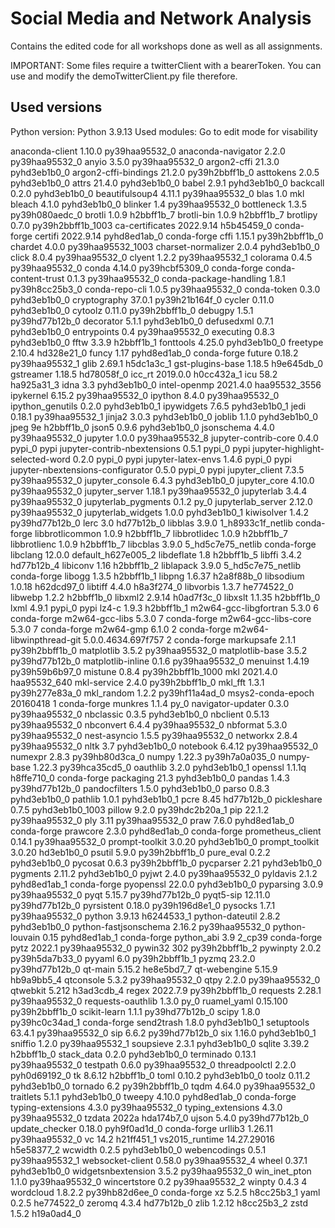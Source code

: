 # Social Media and Network Analysis
Contains the edited code for all workshops done as well as all assignments.

IMPORTANT:
Some files require a twitterClient with a bearerToken. You can use and modify the demoTwitterClient.py file therefore.

## Used versions
Python version: Python 3.9.13
Used modules: Go to edit mode for visability

anaconda-client           1.10.0           py39haa95532_0
anaconda-navigator        2.2.0            py39haa95532_0
anyio                     3.5.0            py39haa95532_0
argon2-cffi               21.3.0             pyhd3eb1b0_0
argon2-cffi-bindings      21.2.0           py39h2bbff1b_0
asttokens                 2.0.5              pyhd3eb1b0_0
attrs                     21.4.0             pyhd3eb1b0_0
babel                     2.9.1              pyhd3eb1b0_0
backcall                  0.2.0              pyhd3eb1b0_0
beautifulsoup4            4.11.1           py39haa95532_0
blas                      1.0                         mkl
bleach                    4.1.0              pyhd3eb1b0_0
blinker                   1.4              py39haa95532_0
bottleneck                1.3.5            py39h080aedc_0
brotli                    1.0.9                h2bbff1b_7
brotli-bin                1.0.9                h2bbff1b_7
brotlipy                  0.7.0           py39h2bbff1b_1003
ca-certificates           2022.9.14            h5b45459_0    conda-forge
certifi                   2022.9.14          pyhd8ed1ab_0    conda-forge
cffi                      1.15.1           py39h2bbff1b_0
chardet                   4.0.0           py39haa95532_1003
charset-normalizer        2.0.4              pyhd3eb1b0_0
click                     8.0.4            py39haa95532_0
clyent                    1.2.2            py39haa95532_1
colorama                  0.4.5            py39haa95532_0
conda                     4.14.0           py39hcbf5309_0    conda-forge
conda-content-trust       0.1.3            py39haa95532_0
conda-package-handling    1.8.1            py39h8cc25b3_0
conda-repo-cli            1.0.5            py39haa95532_0
conda-token               0.3.0              pyhd3eb1b0_0
cryptography              37.0.1           py39h21b164f_0
cycler                    0.11.0             pyhd3eb1b0_0
cytoolz                   0.11.0           py39h2bbff1b_0
debugpy                   1.5.1            py39hd77b12b_0
decorator                 5.1.1              pyhd3eb1b0_0
defusedxml                0.7.1              pyhd3eb1b0_0
entrypoints               0.4              py39haa95532_0
executing                 0.8.3              pyhd3eb1b0_0
fftw                      3.3.9                h2bbff1b_1
fonttools                 4.25.0             pyhd3eb1b0_0
freetype                  2.10.4               hd328e21_0
funcy                     1.17               pyhd8ed1ab_0    conda-forge
future                    0.18.2           py39haa95532_1
glib                      2.69.1               h5dc1a3c_1
gst-plugins-base          1.18.5               h9e645db_0
gstreamer                 1.18.5               hd78058f_0
icc_rt                    2019.0.0             h0cc432a_1
icu                       58.2                 ha925a31_3
idna                      3.3                pyhd3eb1b0_0
intel-openmp              2021.4.0          haa95532_3556
ipykernel                 6.15.2           py39haa95532_0
ipython                   8.4.0            py39haa95532_0
ipython_genutils          0.2.0              pyhd3eb1b0_1
ipywidgets                7.6.5              pyhd3eb1b0_1
jedi                      0.18.1           py39haa95532_1
jinja2                    3.0.3              pyhd3eb1b0_0
joblib                    1.1.0              pyhd3eb1b0_0
jpeg                      9e                   h2bbff1b_0
json5                     0.9.6              pyhd3eb1b0_0
jsonschema                4.4.0            py39haa95532_0
jupyter                   1.0.0            py39haa95532_8
jupyter-contrib-core      0.4.0                    pypi_0    pypi
jupyter-contrib-nbextensions 0.5.1                    pypi_0    pypi
jupyter-highlight-selected-word 0.2.0                    pypi_0    pypi
jupyter-latex-envs        1.4.6                    pypi_0    pypi
jupyter-nbextensions-configurator 0.5.0                    pypi_0    pypi
jupyter_client            7.3.5            py39haa95532_0
jupyter_console           6.4.3              pyhd3eb1b0_0
jupyter_core              4.10.0           py39haa95532_0
jupyter_server            1.18.1           py39haa95532_0
jupyterlab                3.4.4            py39haa95532_0
jupyterlab_pygments       0.1.2                      py_0
jupyterlab_server         2.12.0           py39haa95532_0
jupyterlab_widgets        1.0.0              pyhd3eb1b0_1
kiwisolver                1.4.2            py39hd77b12b_0
lerc                      3.0                  hd77b12b_0
libblas                   3.9.0           1_h8933c1f_netlib    conda-forge
libbrotlicommon           1.0.9                h2bbff1b_7
libbrotlidec              1.0.9                h2bbff1b_7
libbrotlienc              1.0.9                h2bbff1b_7
libcblas                  3.9.0           5_hd5c7e75_netlib    conda-forge
libclang                  12.0.0          default_h627e005_2
libdeflate                1.8                  h2bbff1b_5
libffi                    3.4.2                hd77b12b_4
libiconv                  1.16                 h2bbff1b_2
liblapack                 3.9.0           5_hd5c7e75_netlib    conda-forge
libogg                    1.3.5                h2bbff1b_1
libpng                    1.6.37               h2a8f88b_0
libsodium                 1.0.18               h62dcd97_0
libtiff                   4.4.0                h8a3f274_0
libvorbis                 1.3.7                he774522_0
libwebp                   1.2.2                h2bbff1b_0
libxml2                   2.9.14               h0ad7f3c_0
libxslt                   1.1.35               h2bbff1b_0
lxml                      4.9.1                    pypi_0    pypi
lz4-c                     1.9.3                h2bbff1b_1
m2w64-gcc-libgfortran     5.3.0                         6    conda-forge
m2w64-gcc-libs            5.3.0                         7    conda-forge
m2w64-gcc-libs-core       5.3.0                         7    conda-forge
m2w64-gmp                 6.1.0                         2    conda-forge
m2w64-libwinpthread-git   5.0.0.4634.697f757               2    conda-forge
markupsafe                2.1.1            py39h2bbff1b_0
matplotlib                3.5.2            py39haa95532_0
matplotlib-base           3.5.2            py39hd77b12b_0
matplotlib-inline         0.1.6            py39haa95532_0
menuinst                  1.4.19           py39h59b6b97_0
mistune                   0.8.4           py39h2bbff1b_1000
mkl                       2021.4.0           haa95532_640
mkl-service               2.4.0            py39h2bbff1b_0
mkl_fft                   1.3.1            py39h277e83a_0
mkl_random                1.2.2            py39hf11a4ad_0
msys2-conda-epoch         20160418                      1    conda-forge
munkres                   1.1.4                      py_0
navigator-updater         0.3.0            py39haa95532_0
nbclassic                 0.3.5              pyhd3eb1b0_0
nbclient                  0.5.13           py39haa95532_0
nbconvert                 6.4.4            py39haa95532_0
nbformat                  5.3.0            py39haa95532_0
nest-asyncio              1.5.5            py39haa95532_0
networkx                  2.8.4            py39haa95532_0
nltk                      3.7                pyhd3eb1b0_0
notebook                  6.4.12           py39haa95532_0
numexpr                   2.8.3            py39hb80d3ca_0
numpy                     1.22.3           py39h7a0a035_0
numpy-base                1.22.3           py39hca35cd5_0
oauthlib                  3.2.0              pyhd3eb1b0_1
openssl                   1.1.1q               h8ffe710_0    conda-forge
packaging                 21.3               pyhd3eb1b0_0
pandas                    1.4.3            py39hd77b12b_0
pandocfilters             1.5.0              pyhd3eb1b0_0
parso                     0.8.3              pyhd3eb1b0_0
pathlib                   1.0.1              pyhd3eb1b0_1
pcre                      8.45                 hd77b12b_0
pickleshare               0.7.5           pyhd3eb1b0_1003
pillow                    9.2.0            py39hdc2b20a_1
pip                       22.1.2           py39haa95532_0
ply                       3.11             py39haa95532_0
praw                      7.6.0              pyhd8ed1ab_0    conda-forge
prawcore                  2.3.0              pyhd8ed1ab_0    conda-forge
prometheus_client         0.14.1           py39haa95532_0
prompt-toolkit            3.0.20             pyhd3eb1b0_0
prompt_toolkit            3.0.20               hd3eb1b0_0
psutil                    5.9.0            py39h2bbff1b_0
pure_eval                 0.2.2              pyhd3eb1b0_0
pycosat                   0.6.3            py39h2bbff1b_0
pycparser                 2.21               pyhd3eb1b0_0
pygments                  2.11.2             pyhd3eb1b0_0
pyjwt                     2.4.0            py39haa95532_0
pyldavis                  2.1.2              pyhd8ed1ab_1    conda-forge
pyopenssl                 22.0.0             pyhd3eb1b0_0
pyparsing                 3.0.9            py39haa95532_0
pyqt                      5.15.7           py39hd77b12b_0
pyqt5-sip                 12.11.0          py39hd77b12b_0
pyrsistent                0.18.0           py39h196d8e1_0
pysocks                   1.7.1            py39haa95532_0
python                    3.9.13               h6244533_1
python-dateutil           2.8.2              pyhd3eb1b0_0
python-fastjsonschema     2.16.2           py39haa95532_0
python-louvain            0.15               pyhd8ed1ab_1    conda-forge
python_abi                3.9                      2_cp39    conda-forge
pytz                      2022.1           py39haa95532_0
pywin32                   302              py39h2bbff1b_2
pywinpty                  2.0.2            py39h5da7b33_0
pyyaml                    6.0              py39h2bbff1b_1
pyzmq                     23.2.0           py39hd77b12b_0
qt-main                   5.15.2               he8e5bd7_7
qt-webengine              5.15.9               hb9a9bb5_4
qtconsole                 5.3.2            py39haa95532_0
qtpy                      2.2.0            py39haa95532_0
qtwebkit                  5.212                h3ad3cdb_4
regex                     2022.7.9         py39h2bbff1b_0
requests                  2.28.1           py39haa95532_0
requests-oauthlib         1.3.0                      py_0
ruamel_yaml               0.15.100         py39h2bbff1b_0
scikit-learn              1.1.1            py39hd77b12b_0
scipy                     1.8.0            py39hc0c34ad_1    conda-forge
send2trash                1.8.0              pyhd3eb1b0_1
setuptools                63.4.1           py39haa95532_0
sip                       6.6.2            py39hd77b12b_0
six                       1.16.0             pyhd3eb1b0_1
sniffio                   1.2.0            py39haa95532_1
soupsieve                 2.3.1              pyhd3eb1b0_0
sqlite                    3.39.2               h2bbff1b_0
stack_data                0.2.0              pyhd3eb1b0_0
terminado                 0.13.1           py39haa95532_0
testpath                  0.6.0            py39haa95532_0
threadpoolctl             2.2.0              pyh0d69192_0
tk                        8.6.12               h2bbff1b_0
toml                      0.10.2             pyhd3eb1b0_0
toolz                     0.11.2             pyhd3eb1b0_0
tornado                   6.2              py39h2bbff1b_0
tqdm                      4.64.0           py39haa95532_0
traitlets                 5.1.1              pyhd3eb1b0_0
tweepy                    4.10.0             pyhd8ed1ab_0    conda-forge
typing-extensions         4.3.0            py39haa95532_0
typing_extensions         4.3.0            py39haa95532_0
tzdata                    2022a                hda174b7_0
ujson                     5.4.0            py39hd77b12b_0
update_checker            0.18.0             pyh9f0ad1d_0    conda-forge
urllib3                   1.26.11          py39haa95532_0
vc                        14.2                 h21ff451_1
vs2015_runtime            14.27.29016          h5e58377_2
wcwidth                   0.2.5              pyhd3eb1b0_0
webencodings              0.5.1            py39haa95532_1
websocket-client          0.58.0           py39haa95532_4
wheel                     0.37.1             pyhd3eb1b0_0
widgetsnbextension        3.5.2            py39haa95532_0
win_inet_pton             1.1.0            py39haa95532_0
wincertstore              0.2              py39haa95532_2
winpty                    0.4.3                         4
wordcloud                 1.8.2.2          py39hb82d6ee_0    conda-forge
xz                        5.2.5                h8cc25b3_1
yaml                      0.2.5                he774522_0
zeromq                    4.3.4                hd77b12b_0
zlib                      1.2.12               h8cc25b3_2
zstd                      1.5.2                h19a0ad4_0
